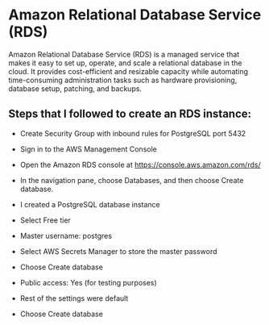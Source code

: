 # Amazon Relational Database Service (RDS)

Amazon Relational Database Service (RDS) is a managed service that makes it easy to set up, operate, and scale a relational database in the cloud. It provides cost-efficient and resizable capacity while automating time-consuming administration tasks such as hardware provisioning, database setup, patching, and backups.

## Steps that I followed to create an RDS instance:
- Create Security Group with inbound rules for PostgreSQL port 5432

- Sign in to the AWS Management Console
- Open the Amazon RDS console at https://console.aws.amazon.com/rds/
- In the navigation pane, choose Databases, and then choose Create database.
- I created a PostgreSQL database instance
- Select Free tier
- Master username: postgres
- Select AWS Secrets Manager to store the master password
- Choose Create database
- Public access: Yes (for testing purposes)
- Rest of the settings were default
- Choose Create database